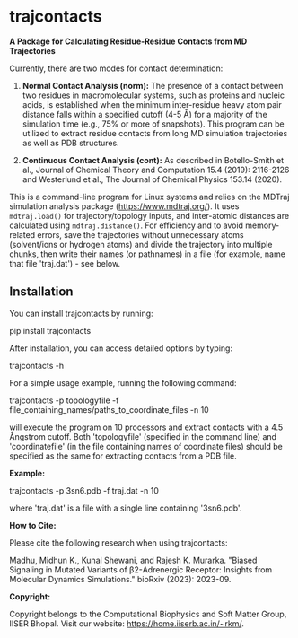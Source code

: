 # trajcontacts

**A Package for Calculating Residue-Residue Contacts from MD Trajectories**

Currently, there are two modes for contact determination:

1. **Normal Contact Analysis (norm):** The presence of a contact between two residues in macromolecular systems, such as proteins and nucleic acids, is established when the minimum inter-residue heavy atom pair distance falls within a specified cutoff (4-5 Å) for a majority of the simulation time (e.g., 75% or more of snapshots). This program can be utilized to extract residue contacts from long MD simulation trajectories as well as PDB structures.

2. **Continuous Contact Analysis (cont):** As described in Botello-Smith et al., Journal of Chemical Theory and Computation 15.4 (2019): 2116-2126 and Westerlund et al., The Journal of Chemical Physics 153.14 (2020).

This is a command-line program for Linux systems and relies on the MDTraj simulation analysis package (https://www.mdtraj.org/). It uses `mdtraj.load()` for trajectory/topology inputs, and inter-atomic distances are calculated using `mdtraj.distance()`. For efficiency and to avoid memory-related errors, save the trajectories without unnecessary atoms (solvent/ions or hydrogen atoms) and divide the trajectory into multiple chunks, then write their names (or pathnames) in a file (for example, name that file 'traj.dat') - see below.

## Installation

You can install trajcontacts by running:

pip install trajcontacts

After installation, you can access detailed options by typing:

trajcontacts -h

For a simple usage example, running the following command:

trajcontacts -p topologyfile -f file_containing_names/paths_to_coordinate_files -n 10

will execute the program on 10 processors and extract contacts with a 4.5 Ångstrom cutoff. Both 'topologyfile' (specified in the command line) and 'coordinatefile' (in the file containing names of coordinate files) should be specified as the same for extracting contacts from a PDB file.

**Example:**

trajcontacts -p 3sn6.pdb -f traj.dat -n 10

where 'traj.dat' is a file with a single line containing '3sn6.pdb'.

**How to Cite:**

Please cite the following research when using trajcontacts:

Madhu, Midhun K., Kunal Shewani, and Rajesh K. Murarka. "Biased Signaling in Mutated Variants of β2-Adrenergic Receptor: Insights from Molecular Dynamics Simulations." bioRxiv (2023): 2023-09.

**Copyright:**

Copyright belongs to the Computational Biophysics and Soft Matter Group, IISER Bhopal. Visit our website: https://home.iiserb.ac.in/~rkm/.
